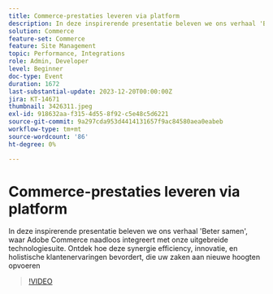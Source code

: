 ```yaml
---
title: Commerce-prestaties leveren via platform
description: In deze inspirerende presentatie beleven we ons verhaal 'Beter samen', waar Adobe Commerce naadloos integreert met onze uitgebreide technologiesuite. Ontdek hoe deze synergie efficiency, innovatie, en holistische klantenervaringen bevordert, die uw zaken aan nieuwe hoogten opvoeren
solution: Commerce
feature-set: Commerce
feature: Site Management
topic: Performance, Integrations
role: Admin, Developer
level: Beginner
doc-type: Event
duration: 1672
last-substantial-update: 2023-12-20T00:00:00Z
jira: KT-14671
thumbnail: 3426311.jpeg
exl-id: 918632aa-f315-4d55-8f92-c5e48c5d6221
source-git-commit: 9a297cda953d4414131657f9ac84580aea0eabeb
workflow-type: tm+mt
source-wordcount: '86'
ht-degree: 0%

---
```


# Commerce-prestaties leveren via platform

In deze inspirerende presentatie beleven we ons verhaal &#39;Beter samen&#39;, waar Adobe Commerce naadloos integreert met onze uitgebreide technologiesuite. Ontdek hoe deze synergie efficiency, innovatie, en holistische klantenervaringen bevordert, die uw zaken aan nieuwe hoogten opvoeren

>[!VIDEO](https://video.tv.adobe.com/v/3426311/?learn=on)
